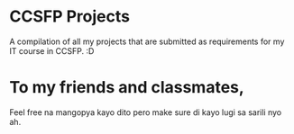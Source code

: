 # CCSFP Projects

A compilation of all my projects that are submitted as requirements for my IT course in CCSFP. :D

# To my friends and classmates,

Feel free na mangopya kayo dito pero make sure di kayo lugi sa sarili nyo ah.
